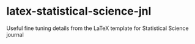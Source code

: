 # latex-statistical-science-jnl
Useful fine tuning details from the LaTeX template for Statistical Science journal
